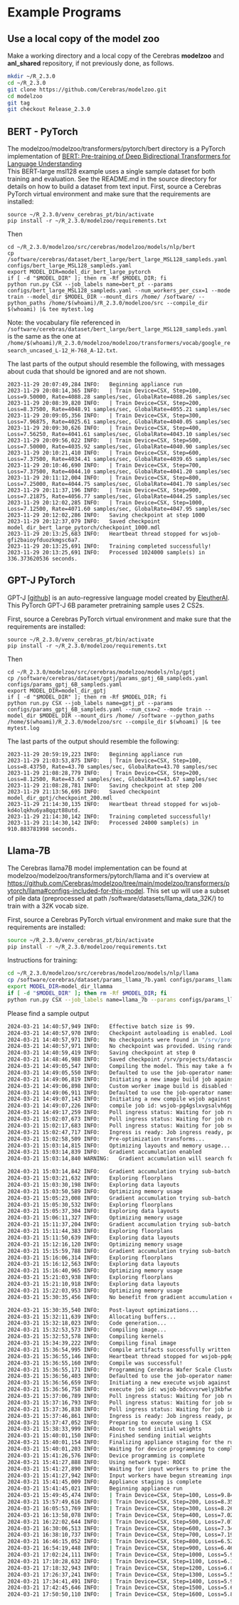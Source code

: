 # Example Programs

## Use a local copy of the model zoo
Make a working directory and a local copy of the Cerebras **modelzoo** and **anl_shared** repository, if not previously done, as follows.

```bash
mkdir ~/R_2.3.0
cd ~/R_2.3.0
git clone https://github.com/Cerebras/modelzoo.git
cd modelzoo
git tag
git checkout Release_2.3.0
```
<!---
cp -r /software/cerebras/model_zoo/anl_shared/ ~/R_2.3.0/anl_shared
--->

<!---
## UNet

An implementation of this: [U-Net: Convolutional Networks for Biomedical Image Segmentation](https://arxiv.org/pdf/1505.04597.pdf), Ronneberger et.  al 2015<br>
To run Unet with the <a href="https://www.kaggle.com/c/severstal-steel-defect-detection">Severstal: Steel Defect Detection</a> kaggle dataset, using a pre-downloaded copy of the dataset:<br>
First, source a Cerebras PyTorch virtual environment and make sure that requirements are installed.

```console
source ~/R_2.3.0/venv_cerebras_pt/bin/activate
pip install -r ~/R_2.3.0/modelzoo/requirements.txt
```

Then

```console
cd ~/R_2.3.0/modelzoo/src/cerebras/modelzoo/models/nlp/bert
cp /software/cerebras/dataset/severstal-steel-defect-detection/params_severstal_binary_rawds.yaml configs/params_severstal_binary_rawds.yaml
export MODEL_DIR=model_dir_unet
if [ -d "$MODEL_DIR" ]; then rm -Rf $MODEL_DIR; fi
python run.py CSX --job_labels name=unet_pt --params configs/params_severstal_binary_rawds.yaml --model_dir $MODEL_DIR --mode train --mount_dirs /home/ /software --python_paths /home/$(whoami)/R_2.3.0/modelzoo/ --compile_dir $(whoami) |& tee mytest.log 
```
--->

<!--- Appears to not have been ported to 1.7.1
## BraggNN
An implementation of this: [BraggNN: fast X-ray Bragg peak analysis using deep
learning](https://journals.iucr.org/m/issues/2022/01/00/fs5198/fs5198.pdf)<br>
The BraggNN model has two versions:<br>
1) Convolution only - this version does not include the non-local attention block<br>
2) Nonlocal - This version includes the nonlocal attention block as described in  <br>
[https://arxiv.org/pdf/1711.07971.pdf](https://arxiv.org/pdf/1711.07971.pdf)

```console
TODO
cd ~/R_2.3.0/anl_shared/braggnn/tf
# This yaml has a correct path to a BraggNN dataset
cp /software/cerebras/dataset/BraggN/params_bragg_nonlocal_sampleds.yaml configs/params_bragg_nonlocal_sampleds.yaml
export MODEL_DIR=model_dir_braggnn
if [ -d "$MODEL_DIR" ]; then rm -Rf $MODEL_DIR; fi
```
--->


## BERT - PyTorch

The modelzoo/modelzoo/transformers/pytorch/bert directory is a PyTorch implementation of [BERT: Pre-training of Deep Bidirectional Transformers for Language Understanding](https://arxiv.org/abs/1810.04805)<br>
This BERT-large msl128 example uses a single sample dataset for both training and evaluation. See the README.md in the source directory for details on how to build a dataset from text input.
First, source a Cerebras PyTorch virtual environment and make sure that the requirements are installed:

<!---
source /software/cerebras/venvs/venv_cerebras_pt/bin/activate
# or your personal venv
--->
```console
source ~/R_2.3.0/venv_cerebras_pt/bin/activate
pip install -r ~/R_2.3.0/modelzoo/requirements.txt
```

Then

```console
cd ~/R_2.3.0/modelzoo/src/cerebras/modelzoo/models/nlp/bert
cp /software/cerebras/dataset/bert_large/bert_large_MSL128_sampleds.yaml configs/bert_large_MSL128_sampleds.yaml
export MODEL_DIR=model_dir_bert_large_pytorch
if [ -d "$MODEL_DIR" ]; then rm -Rf $MODEL_DIR; fi
python run.py CSX --job_labels name=bert_pt --params configs/bert_large_MSL128_sampleds.yaml --num_workers_per_csx=1 --mode train --model_dir $MODEL_DIR --mount_dirs /home/ /software/ --python_paths /home/$(whoami)/R_2.3.0/modelzoo/src --compile_dir $(whoami) |& tee mytest.log
```
Note: the vocabulary file referenced in `/software/cerebras/dataset/bert_large/bert_large_MSL128_sampleds.yaml` is the same as the one at `/home/$(whoami)/R_2.3.0/modelzoo/modelzoo/transformers/vocab/google_research_uncased_L-12_H-768_A-12.txt`. 

The last parts of the output should resemble the following, with messages about cuda that should be ignored and are not shown.

```console
2023-11-29 20:07:49,284 INFO:   Beginning appliance run
2023-11-29 20:08:14,365 INFO:   | Train Device=CSX, Step=100, Loss=9.50000, Rate=4088.28 samples/sec, GlobalRate=4088.26 samples/sec
2023-11-29 20:08:39,820 INFO:   | Train Device=CSX, Step=200, Loss=8.37500, Rate=4048.91 samples/sec, GlobalRate=4055.21 samples/sec
2023-11-29 20:09:05,356 INFO:   | Train Device=CSX, Step=300, Loss=7.96875, Rate=4025.61 samples/sec, GlobalRate=4040.05 samples/sec
2023-11-29 20:09:30,626 INFO:   | Train Device=CSX, Step=400, Loss=7.56250, Rate=4041.61 samples/sec, GlobalRate=4043.10 samples/sec
2023-11-29 20:09:56,022 INFO:   | Train Device=CSX, Step=500, Loss=7.50000, Rate=4035.92 samples/sec, GlobalRate=4040.90 samples/sec
2023-11-29 20:10:21,410 INFO:   | Train Device=CSX, Step=600, Loss=7.37500, Rate=4034.41 samples/sec, GlobalRate=4039.65 samples/sec
2023-11-29 20:10:46,690 INFO:   | Train Device=CSX, Step=700, Loss=7.37500, Rate=4044.10 samples/sec, GlobalRate=4041.20 samples/sec
2023-11-29 20:11:12,004 INFO:   | Train Device=CSX, Step=800, Loss=7.25000, Rate=4044.75 samples/sec, GlobalRate=4041.70 samples/sec
2023-11-29 20:11:37,196 INFO:   | Train Device=CSX, Step=900, Loss=7.21875, Rate=4056.77 samples/sec, GlobalRate=4044.25 samples/sec
2023-11-29 20:12:02,285 INFO:   | Train Device=CSX, Step=1000, Loss=7.12500, Rate=4071.60 samples/sec, GlobalRate=4047.95 samples/sec
2023-11-29 20:12:02,286 INFO:   Saving checkpoint at step 1000
2023-11-29 20:12:37,079 INFO:   Saved checkpoint model_dir_bert_large_pytorch/checkpoint_1000.mdl
2023-11-29 20:13:25,683 INFO:   Heartbeat thread stopped for wsjob-gfi2baioyfduozkmgsc6a7.
2023-11-29 20:13:25,691 INFO:   Training completed successfully!
2023-11-29 20:13:25,691 INFO:   Processed 1024000 sample(s) in 336.373620536 seconds.
```

## GPT-J PyTorch

GPT-J [[github]](https://github.com/kingoflolz/mesh-transformer-jax) is an auto-regressive language model created by [EleutherAI](https://www.eleuther.ai/).
This PyTorch GPT-J 6B parameter pretraining sample uses 2 CS2s.

First, source a Cerebras PyTorch virtual environment and make sure that the requirements are installed:

```console
source ~/R_2.3.0/venv_cerebras_pt/bin/activate
pip install -r ~/R_2.3.0/modelzoo/requirements.txt
```

Then

```console
cd ~/R_2.3.0/modelzoo/src/cerebras/modelzoo/models/nlp/gptj
cp /software/cerebras/dataset/gptj/params_gptj_6B_sampleds.yaml configs/params_gptj_6B_sampleds.yaml
export MODEL_DIR=model_dir_gptj
if [ -d "$MODEL_DIR" ]; then rm -Rf $MODEL_DIR; fi
python run.py CSX --job_labels name=gptj_pt --params configs/params_gptj_6B_sampleds.yaml --num_csx=2 --mode train --model_dir $MODEL_DIR --mount_dirs /home/ /software --python_paths /home/$(whoami)/R_2.3.0/modelzoo/src --compile_dir $(whoami) |& tee mytest.log
```

The last parts of the output should resemble the following:

```console
2023-11-29 20:59:19,223 INFO:   Beginning appliance run
2023-11-29 21:03:53,875 INFO:   | Train Device=CSX, Step=100, Loss=8.43750, Rate=43.70 samples/sec, GlobalRate=43.70 samples/sec
2023-11-29 21:08:28,779 INFO:   | Train Device=CSX, Step=200, Loss=8.12500, Rate=43.67 samples/sec, GlobalRate=43.67 samples/sec
2023-11-29 21:08:28,781 INFO:   Saving checkpoint at step 200
2023-11-29 21:13:56,695 INFO:   Saved checkpoint model_dir_gptj/checkpoint_200.mdl
2023-11-29 21:14:30,135 INFO:   Heartbeat thread stopped for wsjob-kd4olqkhu6ya8qqzt88utd.
2023-11-29 21:14:30,142 INFO:   Training completed successfully!
2023-11-29 21:14:30,142 INFO:   Processed 24000 sample(s) in 910.883781998 seconds.
```

## Llama-7B 
The Cerebras llama7B model implementation can be found at modelzoo/modelzoo/transformers/pytorch/llama and it's overview at https://github.com/Cerebras/modelzoo/tree/main/modelzoo/transformers/pytorch/llama#configs-included-for-this-model. This set up will use a subset of pile data (preprocessed at path /software/datasets/llama_data_32K/) to train with a 32K vocab size. 


First, source a Cerebras PyTorch virtual environment and make sure that the requirements are installed:
```bash
source ~/R_2.3.0/venv_cerebras_pt/bin/activate
pip install -r ~/R_2.3.0/modelzoo/requirements.txt
```
Instructions for training:
```bash
cd ~/R_2.3.0/modelzoo/src/cerebras/modelzoo/models/nlp/llama
cp /software/cerebras/dataset/params_llama_7b.yaml configs/params_llama_7b.yaml
export MODEL_DIR=model_dir_llamma
if [ -d "$MODEL_DIR" ]; then rm -Rf $MODEL_DIR; fi
python run.py CSX --job_labels name=llama_7b --params configs/params_llama_7b.yaml --num_csx=1 --mode train --model_dir $MODEL_DIR --mount_dirs /projects /home/ /software --python_paths /home/$(whoami)/R_2.3.0/modelzoo/src  --compile_dir $(whoami) |& tee mytest.log
```

Please find a sample output
```bash
2024-03-21 14:40:57,949 INFO:   Effective batch size is 99.
2024-03-21 14:40:57,970 INFO:   Checkpoint autoloading is enabled. Looking for latest checkpoint in "/srv/projects/datascience/vsastry/model_dir_llama/" directory with the following naming convention: `checkpoint_(step)(_timestamp)?.mdl`.
2024-03-21 14:40:57,971 INFO:   No checkpoints were found in "/srv/projects/datascience/vsastry/model_dir_llama/".
2024-03-21 14:40:57,971 INFO:   No checkpoint was provided. Using randomly initialized model parameters.
2024-03-21 14:40:59,419 INFO:   Saving checkpoint at step 0
2024-03-21 14:48:46,988 INFO:   Saved checkpoint /srv/projects/datascience/vsastry/model_dir_llama/checkpoint_0.mdl
2024-03-21 14:49:05,547 INFO:   Compiling the model. This may take a few minutes.
2024-03-21 14:49:05,550 INFO:   Defaulted to use the job-operator namespace as the usernode config /opt/cerebras/config_v2 only has access to that namespace.
2024-03-21 14:49:06,819 INFO:   Initiating a new image build job against the cluster server.
2024-03-21 14:49:06,898 INFO:   Custom worker image build is disabled from server.
2024-03-21 14:49:06,911 INFO:   Defaulted to use the job-operator namespace as the usernode config /opt/cerebras/config_v2 only has access to that namespace.
2024-03-21 14:49:07,143 INFO:   Initiating a new compile wsjob against the cluster server.
2024-03-21 14:49:07,226 INFO:   compile job id: wsjob-pg4gslxvgsalvh6ppdvydb, remote log path: /n1/wsjob/workdir/job-operator/wsjob-pg4gslxvgsalvh6ppdvydb
2024-03-21 14:49:17,259 INFO:   Poll ingress status: Waiting for job running, current job status: Queueing, msg: job is queueing. Job queue status: current job is top of queue but likely blocked by running jobs, 1 compile job(s) running using 67Gi memory. For more information, please run 'csctl get jobs'.
2024-03-21 15:02:07,673 INFO:   Poll ingress status: Waiting for job running, current job status: Queueing, msg: job is queueing. Job queue status: current job is top of queue but likely blocked by running jobs, 1 execute job(s) running using 1 system(s), 1 compile job(s) running using 67Gi memory. For more information, please run 'csctl get jobs'.
2024-03-21 15:02:17,683 INFO:   Poll ingress status: Waiting for job service readiness.
2024-03-21 15:02:47,717 INFO:   Ingress is ready: Job ingress ready, poll ingress success.
2024-03-21 15:02:58,509 INFO:   Pre-optimization transforms...
2024-03-21 15:03:14,815 INFO:   Optimizing layouts and memory usage...
2024-03-21 15:03:14,839 INFO:   Gradient accumulation enabled
2024-03-21 15:03:14,840 WARNING:   Gradient accumulation will search for an optimal micro batch size based on internal performance models, which can lead to an increased compile time. Specify `micro_batch_size` option in the 'train_input/eval_input' section of your .yaml parameter file to set the gradient accumulation microbatch size, if an optimal microbatch size is known.

2024-03-21 15:03:14,842 INFO:   Gradient accumulation trying sub-batch size 3...
2024-03-21 15:03:21,632 INFO:   Exploring floorplans
2024-03-21 15:03:30,198 INFO:   Exploring data layouts
2024-03-21 15:03:50,589 INFO:   Optimizing memory usage
2024-03-21 15:05:23,008 INFO:   Gradient accumulation trying sub-batch size 33...
2024-03-21 15:05:30,532 INFO:   Exploring floorplans
2024-03-21 15:05:37,304 INFO:   Exploring data layouts
2024-03-21 15:06:11,327 INFO:   Optimizing memory usage
2024-03-21 15:11:37,204 INFO:   Gradient accumulation trying sub-batch size 9...
2024-03-21 15:11:44,383 INFO:   Exploring floorplans
2024-03-21 15:11:50,639 INFO:   Exploring data layouts
2024-03-21 15:12:16,120 INFO:   Optimizing memory usage
2024-03-21 15:15:59,788 INFO:   Gradient accumulation trying sub-batch size 11...
2024-03-21 15:16:06,314 INFO:   Exploring floorplans
2024-03-21 15:16:12,563 INFO:   Exploring data layouts
2024-03-21 15:16:40,965 INFO:   Optimizing memory usage
2024-03-21 15:21:03,938 INFO:   Exploring floorplans
2024-03-21 15:21:10,918 INFO:   Exploring data layouts
2024-03-21 15:22:03,953 INFO:   Optimizing memory usage
2024-03-21 15:30:35,456 INFO:   No benefit from gradient accumulation expected. Compile will proceed at original per-box batch size 99 with 9 lanes

2024-03-21 15:30:35,540 INFO:   Post-layout optimizations...
2024-03-21 15:32:11,639 INFO:   Allocating buffers...
2024-03-21 15:32:18,023 INFO:   Code generation...
2024-03-21 15:32:53,573 INFO:   Compiling image...
2024-03-21 15:32:53,578 INFO:   Compiling kernels
2024-03-21 15:34:39,222 INFO:   Compiling final image
2024-03-21 15:36:54,995 INFO:   Compile artifacts successfully written to remote compile directory. Compile hash is: cs_2599085507768189065
2024-03-21 15:36:55,146 INFO:   Heartbeat thread stopped for wsjob-pg4gslxvgsalvh6ppdvydb.
2024-03-21 15:36:55,160 INFO:   Compile was successful!
2024-03-21 15:36:55,171 INFO:   Programming Cerebras Wafer Scale Cluster for execution. This may take a few minutes.
2024-03-21 15:36:56,403 INFO:   Defaulted to use the job-operator namespace as the usernode config /opt/cerebras/config_v2 only has access to that namespace.
2024-03-21 15:36:56,659 INFO:   Initiating a new execute wsjob against the cluster server.
2024-03-21 15:36:56,758 INFO:   execute job id: wsjob-bdcvvsrwely3kbfwduefqx, remote log path: /n1/wsjob/workdir/job-operator/wsjob-bdcvvsrwely3kbfwduefqx
2024-03-21 15:37:06,789 INFO:   Poll ingress status: Waiting for job running, current job status: Scheduled, msg: job is scheduled. 
2024-03-21 15:37:16,793 INFO:   Poll ingress status: Waiting for job service readiness.
2024-03-21 15:37:36,838 INFO:   Poll ingress status: Waiting for job ingress readiness.
2024-03-21 15:37:46,861 INFO:   Ingress is ready: Job ingress ready, poll ingress success.
2024-03-21 15:37:47,052 INFO:   Preparing to execute using 1 CSX
2024-03-21 15:38:33,999 INFO:   About to send initial weights
2024-03-21 15:40:01,150 INFO:   Finished sending initial weights
2024-03-21 15:40:01,154 INFO:   Finalizing appliance staging for the run
2024-03-21 15:40:01,203 INFO:   Waiting for device programming to complete
2024-03-21 15:41:26,576 INFO:   Device programming is complete
2024-03-21 15:41:27,888 INFO:   Using network type: ROCE
2024-03-21 15:41:27,890 INFO:   Waiting for input workers to prime the data pipeline and begin streaming ...
2024-03-21 15:41:27,942 INFO:   Input workers have begun streaming input data
2024-03-21 15:41:45,009 INFO:   Appliance staging is complete
2024-03-21 15:41:45,021 INFO:   Beginning appliance run
2024-03-21 15:49:45,474 INFO:   | Train Device=CSX, Step=100, Loss=9.84375, Rate=20.61 samples/sec, GlobalRate=20.61 samples/sec
2024-03-21 15:57:49,616 INFO:   | Train Device=CSX, Step=200, Loss=8.35938, Rate=20.51 samples/sec, GlobalRate=20.53 samples/sec
2024-03-21 16:05:53,769 INFO:   | Train Device=CSX, Step=300, Loss=8.26562, Rate=20.47 samples/sec, GlobalRate=20.50 samples/sec
2024-03-21 16:13:58,078 INFO:   | Train Device=CSX, Step=400, Loss=7.02344, Rate=20.45 samples/sec, GlobalRate=20.49 samples/sec
2024-03-21 16:22:02,644 INFO:   | Train Device=CSX, Step=500, Loss=7.07812, Rate=20.44 samples/sec, GlobalRate=20.48 samples/sec
2024-03-21 16:30:06,513 INFO:   | Train Device=CSX, Step=600, Loss=7.34375, Rate=20.45 samples/sec, GlobalRate=20.47 samples/sec
2024-03-21 16:38:10,737 INFO:   | Train Device=CSX, Step=700, Loss=7.19531, Rate=20.45 samples/sec, GlobalRate=20.47 samples/sec
2024-03-21 16:46:15,052 INFO:   | Train Device=CSX, Step=800, Loss=6.52344, Rate=20.44 samples/sec, GlobalRate=20.47 samples/sec
2024-03-21 16:54:19,448 INFO:   | Train Device=CSX, Step=900, Loss=6.46875, Rate=20.44 samples/sec, GlobalRate=20.46 samples/sec
2024-03-21 17:02:24,111 INFO:   | Train Device=CSX, Step=1000, Loss=5.98438, Rate=20.43 samples/sec, GlobalRate=20.46 samples/sec
2024-03-21 17:10:28,632 INFO:   | Train Device=CSX, Step=1100, Loss=6.17188, Rate=20.43 samples/sec, GlobalRate=20.46 samples/sec
2024-03-21 17:18:32,943 INFO:   | Train Device=CSX, Step=1200, Loss=6.04688, Rate=20.44 samples/sec, GlobalRate=20.46 samples/sec
2024-03-21 17:26:37,241 INFO:   | Train Device=CSX, Step=1300, Loss=5.54688, Rate=20.44 samples/sec, GlobalRate=20.45 samples/sec
2024-03-21 17:34:41,491 INFO:   | Train Device=CSX, Step=1400, Loss=5.92188, Rate=20.44 samples/sec, GlobalRate=20.45 samples/sec
2024-03-21 17:42:45,646 INFO:   | Train Device=CSX, Step=1500, Loss=5.68750, Rate=20.45 samples/sec, GlobalRate=20.45 samples/sec
2024-03-21 17:50:50,110 INFO:   | Train Device=CSX, Step=1600, Loss=5.85938, Rate=20.44 samples/sec, GlobalRate=20.45 samples/sec
```
